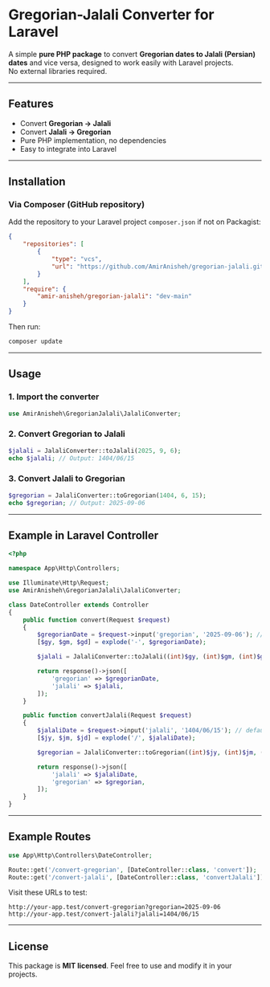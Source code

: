 
# Gregorian-Jalali Converter for Laravel

A simple **pure PHP package** to convert **Gregorian dates to Jalali (Persian) dates** and vice versa, designed to work easily with Laravel projects.  
No external libraries required.

---

## Features

- Convert **Gregorian → Jalali**  
- Convert **Jalali → Gregorian**  
- Pure PHP implementation, no dependencies  
- Easy to integrate into Laravel  

---

## Installation

### Via Composer (GitHub repository)

Add the repository to your Laravel project `composer.json` if not on Packagist:

```json
{
    "repositories": [
        {
            "type": "vcs",
            "url": "https://github.com/AmirAnisheh/gregorian-jalali.git"
        }
    ],
    "require": {
        "amir-anisheh/gregorian-jalali": "dev-main"
    }
}
````

Then run:

```bash
composer update
```

---

## Usage

### 1. Import the converter

```php
use AmirAnisheh\GregorianJalali\JalaliConverter;
```

### 2. Convert Gregorian to Jalali

```php
$jalali = JalaliConverter::toJalali(2025, 9, 6);
echo $jalali; // Output: 1404/06/15
```

### 3. Convert Jalali to Gregorian

```php
$gregorian = JalaliConverter::toGregorian(1404, 6, 15);
echo $gregorian; // Output: 2025-09-06
```

---

## Example in Laravel Controller

```php
<?php

namespace App\Http\Controllers;

use Illuminate\Http\Request;
use AmirAnisheh\GregorianJalali\JalaliConverter;

class DateController extends Controller
{
    public function convert(Request $request)
    {
        $gregorianDate = $request->input('gregorian', '2025-09-06'); // default value
        [$gy, $gm, $gd] = explode('-', $gregorianDate);

        $jalali = JalaliConverter::toJalali((int)$gy, (int)$gm, (int)$gd);

        return response()->json([
            'gregorian' => $gregorianDate,
            'jalali' => $jalali,
        ]);
    }

    public function convertJalali(Request $request)
    {
        $jalaliDate = $request->input('jalali', '1404/06/15'); // default value
        [$jy, $jm, $jd] = explode('/', $jalaliDate);

        $gregorian = JalaliConverter::toGregorian((int)$jy, (int)$jm, (int)$jd);

        return response()->json([
            'jalali' => $jalaliDate,
            'gregorian' => $gregorian,
        ]);
    }
}
```

---

## Example Routes

```php
use App\Http\Controllers\DateController;

Route::get('/convert-gregorian', [DateController::class, 'convert']);
Route::get('/convert-jalali', [DateController::class, 'convertJalali']);
```

Visit these URLs to test:

```
http://your-app.test/convert-gregorian?gregorian=2025-09-06
http://your-app.test/convert-jalali?jalali=1404/06/15
```

---

## License

This package is **MIT licensed**.
Feel free to use and modify it in your projects.


